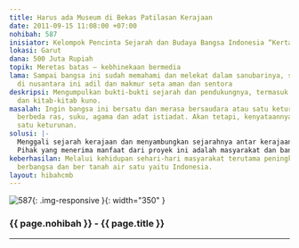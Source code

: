 ```yaml
---
title: Harus ada Museum di Bekas Patilasan Kerajaan
date: 2011-09-15 11:08:00 +07:00
nohibah: 587
inisiator: Kelompok Pencinta Sejarah dan Budaya Bangsa Indonesia “Kerta Rahayu”
lokasi: Garut
dana: 500 Juta Rupiah
topik: Meretas batas – kebhinekaan bermedia
lama: Sampai bangsa ini sudah memahami dan melekat dalam sanubarinya, sehingga tercipta
  di nusantara ini adil dan makmur seta aman dan sentora
deskripsi: Mengumpulkan bukti-bukti sejarah dan pendukungnya, termasuk benda peninggalan
  dan kitab-kitab kuno.
masalah: Ingin bangsa ini bersatu dan merasa bersaudara atau satu keturunan, walaupun
  berbeda ras, suku, agama dan adat istiadat. Akan tetapi, kenyataannya bangsa ini
  satu keturunan.
solusi: |-
  Menggali sejarah kerajaan dan menyambungkan sejarahnya antar kerajaan di Indonesia yang pernah ada.
  Pihak yang menerima manfaat dari proyek ini adalah masyarakat dan bangsa Indonesia.
keberhasilan: Melalui kehidupan sehari-hari masyarakat terutama peningkatan kesadaran
  berbangsa dan ber tanah air satu yaitu Indonesia.
layout: hibahcmb
---
```


![587](/static/img/hibahcmb/587.png){: .img-responsive }{: width="350" }

### {{ page.nohibah }} - {{ page.title }}

---
